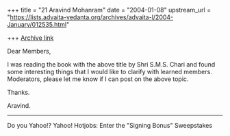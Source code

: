 +++
title = "21 Aravind Mohanram"
date = "2004-01-08"
upstream_url = "https://lists.advaita-vedanta.org/archives/advaita-l/2004-January/012535.html"

+++
[Archive link](https://lists.advaita-vedanta.org/archives/advaita-l/2004-January/012535.html)


Dear Members,

I was reading the book with the above title by Shri S.M.S. Chari and found some interesting things that I would like to clarify with learned members. Moderators, please let me know if I can post on the above topic. 

Thanks.

Aravind.


---------------------------------
Do you Yahoo!?
Yahoo! Hotjobs: Enter the "Signing Bonus" Sweepstakes

